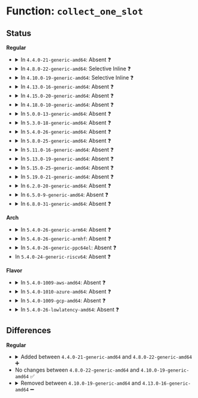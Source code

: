 # Function: <code>collect_one_slot</code>

## Status
<b>Regular</b>
<ul>
<li>
<details>
<summary>In <code>4.4.0-21-generic-amd64</code>: Absent ❓</summary>

```json
{
  "name": "collect_one_slot",
  "collision_type": "Unique Static",
  "inline_type": "Selective",
  "funcs": [
    {
      "addr": 18446744071580079552,
      "name": "collect_one_slot",
      "external": false,
      "loc": "kernel/kprobes.c:204",
      "file": "kernel/kprobes.c",
      "inline": "not declared, inlined",
      "caller_inline": [
        "kernel/kprobes.c:collect_garbage_slots",
        "kernel/kprobes.c:__free_insn_slot"
      ],
      "caller_func": [
        "kernel/kprobes.c:collect_garbage_slots",
        "kernel/kprobes.c:__free_insn_slot"
      ]
    }
  ],
  "symbols": [
    {
      "addr": 18446744071580079552,
      "name": "collect_one_slot.part.13",
      "section": ".text",
      "bind": "STB_LOCAL",
      "size": 91
    }
  ]
}
```
</details>
</li>
<li>
<details>
<summary>In <code>4.8.0-22-generic-amd64</code>: Selective Inline ❓</summary>

```c
int collect_one_slot(struct kprobe_insn_page * kip, int idx)
```

```json
{
  "name": "collect_one_slot",
  "collision_type": "Unique Static",
  "inline_type": "Selective",
  "funcs": [
    {
      "addr": 18446744071580112768,
      "name": "collect_one_slot",
      "external": false,
      "loc": "kernel/kprobes.c:204",
      "file": "kernel/kprobes.c",
      "inline": "not declared, inlined",
      "caller_inline": [],
      "caller_func": [
        "kernel/kprobes.c:__free_insn_slot",
        "kernel/kprobes.c:collect_garbage_slots"
      ]
    }
  ],
  "symbols": [
    {
      "addr": 18446744071580112768,
      "name": "collect_one_slot",
      "section": ".text",
      "bind": "STB_LOCAL",
      "size": 124
    }
  ]
}
```
</details>
</li>
<li>
<details>
<summary>In <code>4.10.0-19-generic-amd64</code>: Selective Inline ❓</summary>

```c
int collect_one_slot(struct kprobe_insn_page * kip, int idx)
```

```json
{
  "name": "collect_one_slot",
  "collision_type": "Unique Static",
  "inline_type": "Selective",
  "funcs": [
    {
      "addr": 18446744071580153088,
      "name": "collect_one_slot",
      "external": false,
      "loc": "kernel/kprobes.c:204",
      "file": "kernel/kprobes.c",
      "inline": "not declared, inlined",
      "caller_inline": [],
      "caller_func": [
        "kernel/kprobes.c:__free_insn_slot",
        "kernel/kprobes.c:collect_garbage_slots"
      ]
    }
  ],
  "symbols": [
    {
      "addr": 18446744071580153088,
      "name": "collect_one_slot",
      "section": ".text",
      "bind": "STB_LOCAL",
      "size": 124
    }
  ]
}
```
</details>
</li>
<li>
<details>
<summary>In <code>4.13.0-16-generic-amd64</code>: Absent ❓</summary>

```json
{
  "name": "collect_one_slot",
  "collision_type": "Unique Static",
  "inline_type": "Selective",
  "funcs": [
    {
      "addr": 18446744071580163967,
      "name": "collect_one_slot",
      "external": false,
      "loc": "kernel/kprobes.c:205",
      "file": "kernel/kprobes.c",
      "inline": "not declared, inlined",
      "caller_inline": [
        "kernel/kprobes.c:__free_insn_slot",
        "kernel/kprobes.c:collect_garbage_slots"
      ],
      "caller_func": [
        "kernel/kprobes.c:__free_insn_slot",
        "kernel/kprobes.c:collect_garbage_slots"
      ]
    }
  ],
  "symbols": [
    {
      "addr": 18446744071580158528,
      "name": "collect_one_slot.part.13",
      "section": ".text",
      "bind": "STB_LOCAL",
      "size": 73
    }
  ]
}
```
</details>
</li>
<li>
<details>
<summary>In <code>4.15.0-20-generic-amd64</code>: Absent ❓</summary>

```json
{
  "name": "collect_one_slot",
  "collision_type": "Unique Static",
  "inline_type": "Selective",
  "funcs": [
    {
      "addr": 18446744071580216639,
      "name": "collect_one_slot",
      "external": false,
      "loc": "kernel/kprobes.c:205",
      "file": "kernel/kprobes.c",
      "inline": "not declared, inlined",
      "caller_inline": [
        "kernel/kprobes.c:__free_insn_slot",
        "kernel/kprobes.c:collect_garbage_slots"
      ],
      "caller_func": [
        "kernel/kprobes.c:__free_insn_slot",
        "kernel/kprobes.c:collect_garbage_slots"
      ]
    }
  ],
  "symbols": [
    {
      "addr": 18446744071580211424,
      "name": "collect_one_slot.part.13",
      "section": ".text",
      "bind": "STB_LOCAL",
      "size": 79
    }
  ]
}
```
</details>
</li>
<li>
<details>
<summary>In <code>4.18.0-10-generic-amd64</code>: Absent ❓</summary>

```json
{
  "name": "collect_one_slot",
  "collision_type": "Unique Static",
  "inline_type": "Selective",
  "funcs": [
    {
      "addr": 18446744071580276671,
      "name": "collect_one_slot",
      "external": false,
      "loc": "kernel/kprobes.c:205",
      "file": "kernel/kprobes.c",
      "inline": "not declared, inlined",
      "caller_inline": [
        "kernel/kprobes.c:__free_insn_slot",
        "kernel/kprobes.c:collect_garbage_slots"
      ],
      "caller_func": [
        "kernel/kprobes.c:__free_insn_slot",
        "kernel/kprobes.c:collect_garbage_slots"
      ]
    }
  ],
  "symbols": [
    {
      "addr": 18446744071580271312,
      "name": "collect_one_slot.part.16",
      "section": ".text",
      "bind": "STB_LOCAL",
      "size": 98
    }
  ]
}
```
</details>
</li>
<li>
<details>
<summary>In <code>5.0.0-13-generic-amd64</code>: Absent ❓</summary>

```json
{
  "name": "collect_one_slot",
  "collision_type": "Unique Static",
  "inline_type": "Selective",
  "funcs": [
    {
      "addr": 18446744071580328927,
      "name": "collect_one_slot",
      "external": false,
      "loc": "kernel/kprobes.c:205",
      "file": "kernel/kprobes.c",
      "inline": "not declared, inlined",
      "caller_inline": [
        "kernel/kprobes.c:__free_insn_slot",
        "kernel/kprobes.c:collect_garbage_slots"
      ],
      "caller_func": [
        "kernel/kprobes.c:__free_insn_slot",
        "kernel/kprobes.c:collect_garbage_slots"
      ]
    }
  ],
  "symbols": [
    {
      "addr": 18446744071580324032,
      "name": "collect_one_slot.part.20",
      "section": ".text",
      "bind": "STB_LOCAL",
      "size": 98
    }
  ]
}
```
</details>
</li>
<li>
<details>
<summary>In <code>5.3.0-18-generic-amd64</code>: Absent ❓</summary>

```json
{
  "name": "collect_one_slot",
  "collision_type": "Unique Static",
  "inline_type": "Selective",
  "funcs": [
    {
      "addr": 18446744071580381498,
      "name": "collect_one_slot",
      "external": false,
      "loc": "kernel/kprobes.c:192",
      "file": "kernel/kprobes.c",
      "inline": "not declared, inlined",
      "caller_inline": [
        "kernel/kprobes.c:__free_insn_slot",
        "kernel/kprobes.c:collect_garbage_slots"
      ],
      "caller_func": [
        "kernel/kprobes.c:__free_insn_slot",
        "kernel/kprobes.c:collect_garbage_slots"
      ]
    }
  ],
  "symbols": [
    {
      "addr": 18446744071580376400,
      "name": "collect_one_slot.part.0",
      "section": ".text",
      "bind": "STB_LOCAL",
      "size": 97
    }
  ]
}
```
</details>
</li>
<li>
<details>
<summary>In <code>5.4.0-26-generic-amd64</code>: Absent ❓</summary>

```json
{
  "name": "collect_one_slot",
  "collision_type": "Unique Static",
  "inline_type": "Selective",
  "funcs": [
    {
      "addr": 18446744071580430437,
      "name": "collect_one_slot",
      "external": false,
      "loc": "kernel/kprobes.c:192",
      "file": "kernel/kprobes.c",
      "inline": "not declared, inlined",
      "caller_inline": [
        "kernel/kprobes.c:__free_insn_slot",
        "kernel/kprobes.c:collect_garbage_slots"
      ],
      "caller_func": [
        "kernel/kprobes.c:__free_insn_slot",
        "kernel/kprobes.c:collect_garbage_slots"
      ]
    }
  ],
  "symbols": [
    {
      "addr": 18446744071580425152,
      "name": "collect_one_slot.part.0",
      "section": ".text",
      "bind": "STB_LOCAL",
      "size": 97
    }
  ]
}
```
</details>
</li>
<li>
<details>
<summary>In <code>5.8.0-25-generic-amd64</code>: Absent ❓</summary>

```json
{
  "name": "collect_one_slot",
  "collision_type": "Unique Static",
  "inline_type": "Selective",
  "funcs": [
    {
      "addr": 18446744071580511958,
      "name": "collect_one_slot",
      "external": false,
      "loc": "kernel/kprobes.c:197",
      "file": "kernel/kprobes.c",
      "inline": "not declared, inlined",
      "caller_inline": [
        "kernel/kprobes.c:__free_insn_slot",
        "kernel/kprobes.c:collect_garbage_slots"
      ],
      "caller_func": [
        "kernel/kprobes.c:__free_insn_slot",
        "kernel/kprobes.c:collect_garbage_slots"
      ]
    }
  ],
  "symbols": [
    {
      "addr": 18446744071580505568,
      "name": "collect_one_slot.part.0",
      "section": ".text",
      "bind": "STB_LOCAL",
      "size": 99
    }
  ]
}
```
</details>
</li>
<li>
<details>
<summary>In <code>5.11.0-16-generic-amd64</code>: Absent ❓</summary>

```json
{
  "name": "collect_one_slot",
  "collision_type": "Unique Static",
  "inline_type": "Selective",
  "funcs": [
    {
      "addr": 18446744071580499890,
      "name": "collect_one_slot",
      "external": false,
      "loc": "kernel/kprobes.c:194",
      "file": "kernel/kprobes.c",
      "inline": "not declared, inlined",
      "caller_inline": [
        "kernel/kprobes.c:__free_insn_slot",
        "kernel/kprobes.c:collect_garbage_slots"
      ],
      "caller_func": [
        "kernel/kprobes.c:__free_insn_slot",
        "kernel/kprobes.c:collect_garbage_slots"
      ]
    }
  ],
  "symbols": [
    {
      "addr": 18446744071580492416,
      "name": "collect_one_slot.part.0",
      "section": ".text",
      "bind": "STB_LOCAL",
      "size": 139
    }
  ]
}
```
</details>
</li>
<li>
<details>
<summary>In <code>5.13.0-19-generic-amd64</code>: Absent ❓</summary>

```json
{
  "name": "collect_one_slot",
  "collision_type": "Unique Static",
  "inline_type": "Selective",
  "funcs": [
    {
      "addr": 18446744071580503970,
      "name": "collect_one_slot",
      "external": false,
      "loc": "kernel/kprobes.c:195",
      "file": "kernel/kprobes.c",
      "inline": "not declared, inlined",
      "caller_inline": [
        "kernel/kprobes.c:__free_insn_slot",
        "kernel/kprobes.c:collect_garbage_slots"
      ],
      "caller_func": [
        "kernel/kprobes.c:__free_insn_slot",
        "kernel/kprobes.c:collect_garbage_slots"
      ]
    }
  ],
  "symbols": [
    {
      "addr": 18446744071580496208,
      "name": "collect_one_slot.part.0",
      "section": ".text",
      "bind": "STB_LOCAL",
      "size": 139
    }
  ]
}
```
</details>
</li>
<li>
<details>
<summary>In <code>5.15.0-25-generic-amd64</code>: Absent ❓</summary>

```json
{
  "name": "collect_one_slot",
  "collision_type": "Unique Static",
  "inline_type": "Selective",
  "funcs": [
    {
      "addr": 18446744071580671586,
      "name": "collect_one_slot",
      "external": false,
      "loc": "kernel/kprobes.c:195",
      "file": "kernel/kprobes.c",
      "inline": "not declared, inlined",
      "caller_inline": [
        "kernel/kprobes.c:__free_insn_slot",
        "kernel/kprobes.c:collect_garbage_slots"
      ],
      "caller_func": [
        "kernel/kprobes.c:__free_insn_slot",
        "kernel/kprobes.c:collect_garbage_slots"
      ]
    }
  ],
  "symbols": [
    {
      "addr": 18446744071580663808,
      "name": "collect_one_slot.part.0",
      "section": ".text",
      "bind": "STB_LOCAL",
      "size": 139
    }
  ]
}
```
</details>
</li>
<li>
<details>
<summary>In <code>5.19.0-21-generic-amd64</code>: Absent ❓</summary>

```json
{
  "name": "collect_one_slot",
  "collision_type": "Unique Static",
  "inline_type": "Selective",
  "funcs": [
    {
      "addr": 18446744071580881349,
      "name": "collect_one_slot",
      "external": false,
      "loc": "kernel/kprobes.c:205",
      "file": "kernel/kprobes.c",
      "inline": "not declared, inlined",
      "caller_inline": [
        "kernel/kprobes.c:__free_insn_slot",
        "kernel/kprobes.c:collect_garbage_slots"
      ],
      "caller_func": [
        "kernel/kprobes.c:__free_insn_slot",
        "kernel/kprobes.c:collect_garbage_slots"
      ]
    }
  ],
  "symbols": [
    {
      "addr": 18446744071580874400,
      "name": "collect_one_slot.part.0",
      "section": ".text",
      "bind": "STB_LOCAL",
      "size": 146
    }
  ]
}
```
</details>
</li>
<li>
<details>
<summary>In <code>6.2.0-20-generic-amd64</code>: Absent ❓</summary>

```json
{
  "name": "collect_one_slot",
  "collision_type": "Unique Static",
  "inline_type": "Selective",
  "funcs": [
    {
      "addr": 18446744071581170837,
      "name": "collect_one_slot",
      "external": false,
      "loc": "kernel/kprobes.c:205",
      "file": "kernel/kprobes.c",
      "inline": "not declared, inlined",
      "caller_inline": [
        "kernel/kprobes.c:__free_insn_slot",
        "kernel/kprobes.c:collect_garbage_slots"
      ],
      "caller_func": [
        "kernel/kprobes.c:__free_insn_slot",
        "kernel/kprobes.c:collect_garbage_slots"
      ]
    }
  ],
  "symbols": [
    {
      "addr": 18446744071581163648,
      "name": "collect_one_slot.part.0",
      "section": ".text",
      "bind": "STB_LOCAL",
      "size": 146
    }
  ]
}
```
</details>
</li>
<li>
<details>
<summary>In <code>6.5.0-9-generic-amd64</code>: Absent ❓</summary>

```json
{
  "name": "collect_one_slot",
  "collision_type": "Unique Static",
  "inline_type": "Selective",
  "funcs": [
    {
      "addr": 18446744071581265269,
      "name": "collect_one_slot",
      "external": false,
      "loc": "kernel/kprobes.c:205",
      "file": "kernel/kprobes.c",
      "inline": "not declared, inlined",
      "caller_inline": [
        "kernel/kprobes.c:__free_insn_slot",
        "kernel/kprobes.c:collect_garbage_slots"
      ],
      "caller_func": [
        "kernel/kprobes.c:__free_insn_slot",
        "kernel/kprobes.c:collect_garbage_slots"
      ]
    }
  ],
  "symbols": [
    {
      "addr": 18446744071581257376,
      "name": "collect_one_slot.part.0",
      "section": ".text",
      "bind": "STB_LOCAL",
      "size": 146
    }
  ]
}
```
</details>
</li>
<li>
<details>
<summary>In <code>6.8.0-31-generic-amd64</code>: Absent ❓</summary>

```json
{
  "name": "collect_one_slot",
  "collision_type": "Unique Static",
  "inline_type": "Selective",
  "funcs": [
    {
      "addr": 18446744071581371557,
      "name": "collect_one_slot",
      "external": false,
      "loc": "kernel/kprobes.c:205",
      "file": "kernel/kprobes.c",
      "inline": "not declared, inlined",
      "caller_inline": [
        "kernel/kprobes.c:__free_insn_slot",
        "kernel/kprobes.c:collect_garbage_slots"
      ],
      "caller_func": [
        "kernel/kprobes.c:__free_insn_slot",
        "kernel/kprobes.c:collect_garbage_slots"
      ]
    }
  ],
  "symbols": [
    {
      "addr": 18446744071581363616,
      "name": "collect_one_slot.part.0",
      "section": ".text",
      "bind": "STB_LOCAL",
      "size": 146
    }
  ]
}
```
</details>
</li>
</ul>
<b>Arch</b>
<ul>
<li>
<details>
<summary>In <code>5.4.0-26-generic-arm64</code>: Absent ❓</summary>

```json
{
  "name": "collect_one_slot",
  "collision_type": "Unique Static",
  "inline_type": "Selective",
  "funcs": [
    {
      "addr": 18446603336491698588,
      "name": "collect_one_slot",
      "external": false,
      "loc": "kernel/kprobes.c:192",
      "file": "kernel/kprobes.c",
      "inline": "not declared, inlined",
      "caller_inline": [
        "kernel/kprobes.c:__free_insn_slot",
        "kernel/kprobes.c:collect_garbage_slots"
      ],
      "caller_func": [
        "kernel/kprobes.c:__free_insn_slot",
        "kernel/kprobes.c:collect_garbage_slots"
      ]
    }
  ],
  "symbols": [
    {
      "addr": 18446603336491691864,
      "name": "collect_one_slot.part.0",
      "section": ".text",
      "bind": "STB_LOCAL",
      "size": 112
    }
  ]
}
```
</details>
</li>
<li>
<details>
<summary>In <code>5.4.0-26-generic-armhf</code>: Absent ❓</summary>

```json
{
  "name": "collect_one_slot",
  "collision_type": "Unique Static",
  "inline_type": "Selective",
  "funcs": [
    {
      "addr": 3225651108,
      "name": "collect_one_slot",
      "external": false,
      "loc": "kernel/kprobes.c:192",
      "file": "kernel/kprobes.c",
      "inline": "not declared, inlined",
      "caller_inline": [
        "kernel/kprobes.c:__free_insn_slot",
        "kernel/kprobes.c:collect_garbage_slots"
      ],
      "caller_func": [
        "kernel/kprobes.c:__free_insn_slot",
        "kernel/kprobes.c:collect_garbage_slots"
      ]
    }
  ],
  "symbols": [
    {
      "addr": 3225645652,
      "name": "collect_one_slot.part.0",
      "section": ".text",
      "bind": "STB_LOCAL",
      "size": 104
    }
  ]
}
```
</details>
</li>
<li>
<details>
<summary>In <code>5.4.0-26-generic-ppc64el</code>: Absent ❓</summary>

```json
{
  "name": "collect_one_slot",
  "collision_type": "Unique Static",
  "inline_type": "Selective",
  "funcs": [
    {
      "addr": 13835058055284717136,
      "name": "collect_one_slot",
      "external": false,
      "loc": "kernel/kprobes.c:192",
      "file": "kernel/kprobes.c",
      "inline": "not declared, inlined",
      "caller_inline": [
        "kernel/kprobes.c:__free_insn_slot",
        "kernel/kprobes.c:collect_garbage_slots"
      ],
      "caller_func": [
        "kernel/kprobes.c:__free_insn_slot",
        "kernel/kprobes.c:collect_garbage_slots"
      ]
    }
  ],
  "symbols": [
    {
      "addr": 13835058055284708496,
      "name": "collect_one_slot.part.0",
      "section": ".text",
      "bind": "STB_LOCAL",
      "size": 168
    }
  ]
}
```
</details>
</li>
<li>
In <code>5.4.0-24-generic-riscv64</code>: Absent ❓
</li>
</ul>
<b>Flavor</b>
<ul>
<li>
<details>
<summary>In <code>5.4.0-1009-aws-amd64</code>: Absent ❓</summary>

```json
{
  "name": "collect_one_slot",
  "collision_type": "Unique Static",
  "inline_type": "Selective",
  "funcs": [
    {
      "addr": 18446744071580399237,
      "name": "collect_one_slot",
      "external": false,
      "loc": "kernel/kprobes.c:192",
      "file": "kernel/kprobes.c",
      "inline": "not declared, inlined",
      "caller_inline": [
        "kernel/kprobes.c:__free_insn_slot",
        "kernel/kprobes.c:collect_garbage_slots"
      ],
      "caller_func": [
        "kernel/kprobes.c:__free_insn_slot",
        "kernel/kprobes.c:collect_garbage_slots"
      ]
    }
  ],
  "symbols": [
    {
      "addr": 18446744071580393952,
      "name": "collect_one_slot.part.0",
      "section": ".text",
      "bind": "STB_LOCAL",
      "size": 97
    }
  ]
}
```
</details>
</li>
<li>
<details>
<summary>In <code>5.4.0-1010-azure-amd64</code>: Absent ❓</summary>

```json
{
  "name": "collect_one_slot",
  "collision_type": "Unique Static",
  "inline_type": "Selective",
  "funcs": [
    {
      "addr": 18446744071580346405,
      "name": "collect_one_slot",
      "external": false,
      "loc": "kernel/kprobes.c:192",
      "file": "kernel/kprobes.c",
      "inline": "not declared, inlined",
      "caller_inline": [
        "kernel/kprobes.c:__free_insn_slot",
        "kernel/kprobes.c:collect_garbage_slots"
      ],
      "caller_func": [
        "kernel/kprobes.c:__free_insn_slot",
        "kernel/kprobes.c:collect_garbage_slots"
      ]
    }
  ],
  "symbols": [
    {
      "addr": 18446744071580341120,
      "name": "collect_one_slot.part.0",
      "section": ".text",
      "bind": "STB_LOCAL",
      "size": 97
    }
  ]
}
```
</details>
</li>
<li>
<details>
<summary>In <code>5.4.0-1009-gcp-amd64</code>: Absent ❓</summary>

```json
{
  "name": "collect_one_slot",
  "collision_type": "Unique Static",
  "inline_type": "Selective",
  "funcs": [
    {
      "addr": 18446744071580390485,
      "name": "collect_one_slot",
      "external": false,
      "loc": "kernel/kprobes.c:192",
      "file": "kernel/kprobes.c",
      "inline": "not declared, inlined",
      "caller_inline": [
        "kernel/kprobes.c:__free_insn_slot",
        "kernel/kprobes.c:collect_garbage_slots"
      ],
      "caller_func": [
        "kernel/kprobes.c:__free_insn_slot",
        "kernel/kprobes.c:collect_garbage_slots"
      ]
    }
  ],
  "symbols": [
    {
      "addr": 18446744071580385200,
      "name": "collect_one_slot.part.0",
      "section": ".text",
      "bind": "STB_LOCAL",
      "size": 97
    }
  ]
}
```
</details>
</li>
<li>
<details>
<summary>In <code>5.4.0-26-lowlatency-amd64</code>: Absent ❓</summary>

```json
{
  "name": "collect_one_slot",
  "collision_type": "Unique Static",
  "inline_type": "Selective",
  "funcs": [
    {
      "addr": 18446744071580446007,
      "name": "collect_one_slot",
      "external": false,
      "loc": "kernel/kprobes.c:192",
      "file": "kernel/kprobes.c",
      "inline": "not declared, inlined",
      "caller_inline": [
        "kernel/kprobes.c:__free_insn_slot",
        "kernel/kprobes.c:collect_garbage_slots"
      ],
      "caller_func": [
        "kernel/kprobes.c:__free_insn_slot",
        "kernel/kprobes.c:collect_garbage_slots"
      ]
    }
  ],
  "symbols": [
    {
      "addr": 18446744071580440704,
      "name": "collect_one_slot.part.0",
      "section": ".text",
      "bind": "STB_LOCAL",
      "size": 97
    }
  ]
}
```
</details>
</li>
</ul>

## Differences
<b>Regular</b>
<ul>
<li>
<details>
<summary>Added between <code>4.4.0-21-generic-amd64</code> and <code>4.8.0-22-generic-amd64</code> ➕</summary>

```c
int collect_one_slot(struct kprobe_insn_page * kip, int idx)
```
</details>
</li>
<li>
No changes between <code>4.8.0-22-generic-amd64</code> and <code>4.10.0-19-generic-amd64</code> ✅
</li>
<li>
<details>
<summary>Removed between <code>4.10.0-19-generic-amd64</code> and <code>4.13.0-16-generic-amd64</code> ➖</summary>

```c
int collect_one_slot(struct kprobe_insn_page * kip, int idx)
```
</details>
</li>
</ul>
